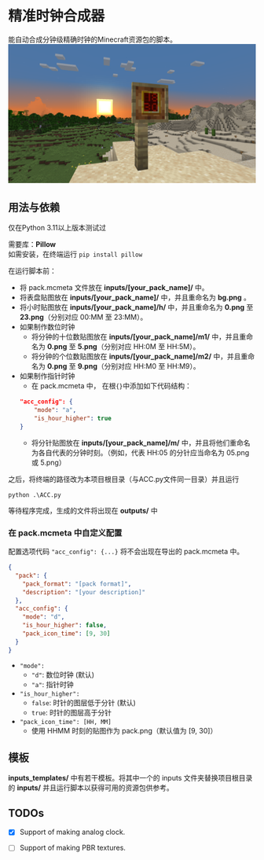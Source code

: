# 精准时钟合成器
 
能自动合成分钟级精确时钟的Minecraft资源包的脚本。
![demo](https://raw.githubusercontent.com/GrakePch/AccurateClockCrafter/master/images/demo.png)

## 用法与依赖

仅在Python 3.11以上版本测试过

需要库：**Pillow**  
如需安装，在终端运行 ```pip install pillow```

在运行脚本前：
- 将 pack.mcmeta 文件放在 **inputs/[your_pack_name]/** 中。
- 将表盘贴图放在 **inputs/[your_pack_name]/** 中，并且重命名为 **bg.png** 。
- 将小时贴图放在 **inputs/[your_pack_name]/h/** 中，并且重命名为 **0.png** 至 **23.png**（分别对应 00:MM 至 23:MM）。
- 如果制作数位时钟
    - 将分钟的十位数贴图放在 **inputs/[your_pack_name]/m1/** 中，并且重命名为 **0.png** 至 **5.png**（分别对应 HH:0M 至 HH:5M）。
    - 将分钟的个位数贴图放在 **inputs/[your_pack_name]/m2/** 中，并且重命名为 **0.png** 至 **9.png**（分别对应 HH:M0 至 HH:M9）。
- 如果制作指针时钟
    - 在 pack.mcmeta 中， 在根`{}`中添加如下代码结构：
    ```json
    "acc_config": {
        "mode": "a",
        "is_hour_higher": true
    }
    ```
    - 将分针贴图放在 **inputs/[your_pack_name]/m/** 中，并且将他们重命名为各自代表的分钟时刻。（例如，代表 HH:05 的分针应当命名为 05.png 或 5.png）

之后，将终端的路径改为本项目根目录（与ACC.py文件同一目录）并且运行
```
python .\ACC.py
```
等待程序完成，生成的文件将出现在 **outputs/** 中

### 在 pack.mcmeta 中自定义配置
配置选项代码 `"acc_config": {...}` 将不会出现在导出的 pack.mcmeta 中。
```json
{
  "pack": {
    "pack_format": "[pack format]",
    "description": "[your description]"
  },
  "acc_config": {
    "mode": "d",
    "is_hour_higher": false,
    "pack_icon_time": [9, 30]
  }
}

```
- `"mode":`
    - `"d"`: 数位时钟 (默认)
    - `"a"`: 指针时钟
- `"is_hour_higher":`
    - `false`: 时针的图层低于分针 (默认)
    - `true`: 时针的图层高于分针
- `"pack_icon_time": [HH, MM]`
    - 使用 HHMM 时刻的贴图作为 pack.png（默认值为 [9, 30]）

## 模板

**inputs_templates/** 中有若干模板。将其中一个的 inputs 文件夹替换项目根目录的 **inputs/** 并且运行脚本以获得可用的资源包供参考。

## TODOs

- [x] Support of making analog clock.

- [ ] Support of making PBR textures.
